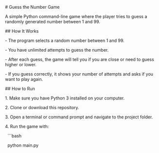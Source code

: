 \# Guess the Number Game



A simple Python command-line game where the player tries to guess a randomly generated number between 1 and 99.



\## How It Works



\- The program selects a random number between 1 and 99.

\- You have unlimited attempts to guess the number.

\- After each guess, the game will tell you if you are close or need to guess higher or lower.

\- If you guess correctly, it shows your number of attempts and asks if you want to play again.



\## How to Run



1\. Make sure you have Python 3 installed on your computer.

2\. Clone or download this repository.

3\. Open a terminal or command prompt and navigate to the project folder.

4\. Run the game with:

&nbsp;  ```bash

&nbsp;  python main.py

